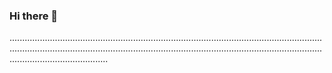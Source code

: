 ### Hi there 👋

...............................................................................................................................................................................................................................................................................................